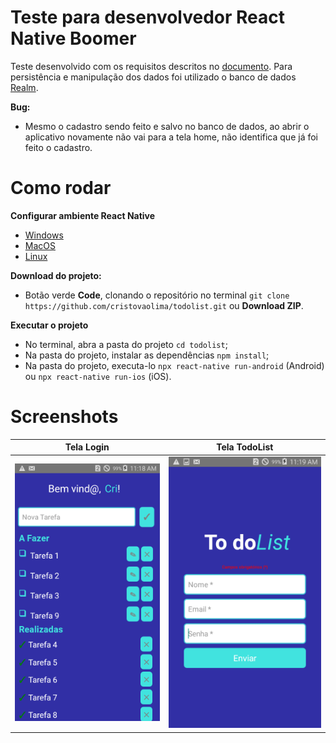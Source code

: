 # Teste para desenvolvedor React Native Boomer 

Teste desenvolvido com os requisitos descritos no [documento](https://docs.google.com/document/d/1JKo7_1jjaVJdzsss3Elh0N2smz6Xe6Slbl_WU-Elekw/edit?usp=sharing). Para persistência e manipulação dos dados foi utilizado o banco de dados [Realm](https://github.com/realm/realm-js).

**Bug:**
 * Mesmo o cadastro sendo feito e salvo no banco de dados, ao abrir o aplicativo novamente não vai para a tela home, não identifica que já foi feito o cadastro.

# Como rodar

**Configurar ambiente React Native**
* [Windows](https://sujeitoprogramador.com/ambiente-windows/)
* [MacOS](https://sujeitoprogramador.com/react-native-macos/)
* [Linux](https://sujeitoprogramador.com/ambiente-linux/)
 
**Download do projeto:**
* Botão verde **Code**, clonando o repositório no terminal `git clone https://github.com/cristovaolima/todolist.git` ou **Download ZIP**.

**Executar o projeto**
* No terminal, abra a pasta do projeto `cd todolist`;
* Na pasta do projeto, instalar as dependências `npm install`;
* Na pasta do projeto, executa-lo `npx react-native run-android` (Android) ou `npx react-native run-ios` (iOS).
 
 # Screenshots
 
  Tela Login | Tela TodoList |
 ------------|---------------|
 ![](https://github.com/cristovaolima/todolist/blob/main/screenshots/home.png?raw=true) | ![](https://github.com/cristovaolima/todolist/blob/main/screenshots/login.png?raw=true) |
  

